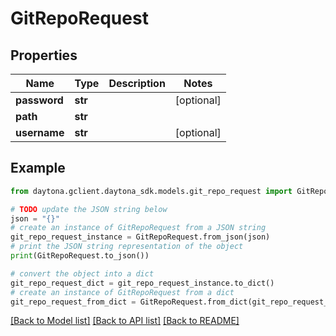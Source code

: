 # GitRepoRequest


## Properties

Name | Type | Description | Notes
------------ | ------------- | ------------- | -------------
**password** | **str** |  | [optional] 
**path** | **str** |  | 
**username** | **str** |  | [optional] 

## Example

```python
from daytona.gclient.daytona_sdk.models.git_repo_request import GitRepoRequest

# TODO update the JSON string below
json = "{}"
# create an instance of GitRepoRequest from a JSON string
git_repo_request_instance = GitRepoRequest.from_json(json)
# print the JSON string representation of the object
print(GitRepoRequest.to_json())

# convert the object into a dict
git_repo_request_dict = git_repo_request_instance.to_dict()
# create an instance of GitRepoRequest from a dict
git_repo_request_from_dict = GitRepoRequest.from_dict(git_repo_request_dict)
```
[[Back to Model list]](../README.md#documentation-for-models) [[Back to API list]](../README.md#documentation-for-api-endpoints) [[Back to README]](../README.md)


